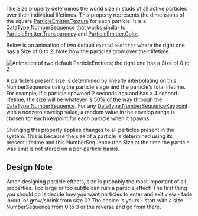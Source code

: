 The Size property determines the world size in studs of all active particles over their individual lifetimes. This property represents the dimensions of the square [ParticleEmitter.Texture](https://developer.roblox.com/api-reference/property/ParticleEmitter/Texture) for each particle. It is a [DataType.NumberSequence](https://developer.roblox.com/search#stq=NumberSequence) that works similar to [ParticleEmitter.Transparency](https://developer.roblox.com/api-reference/property/ParticleEmitter/Transparency) and [ParticleEmitter.Color](https://developer.roblox.com/api-reference/property/ParticleEmitter/Color).

Below is an animation of two default `ParticleEmitter` where the right one has a Size of 0 to 2. Note how the particles grow over their lifetime.

![Animation of two default ParticleEmitters; the right one has a Size of 0 to 2][1]

A particle's present size is determined by linearly interpolating on this NumberSequence using the particle's age and the particle's total lifetime. For example, if a particle spawned 2 seconds ago and has a 4 second lifetime, the size will be whatever is 50% of the way through the [DataType.NumberSequence](https://developer.roblox.com/search#stq=NumberSequence). For any [DataType.NumberSequenceKeypoint](https://developer.roblox.com/search#stq=NumberSequenceKeypoint) with a nonzero envelop value, a random value in the envelop range is chosen for each keypoint for each particle when it spawns.

Changing this property applies changes to all particles present in the system. This is because the size of a particle is determined using its present lifetime and this NumberSequence (the Size at the time the particle was emit is not stored on a per-particle basis).

## Design Note

When designing particle effects, size is probably the most important of all properties. Too large or too subtle can ruin a particle effect! The first thing you should do is decide how you want particles to enter and exit view - fade in/out, or grow/shrink from size 0? The choice is yours - start with a size NumberSequence from 0 to 3 or the reverse and go from there.

[1]: https://developer.roblox.com/assets/blt908c9ca9b5bddace/ParticleEmitter_Size.gif